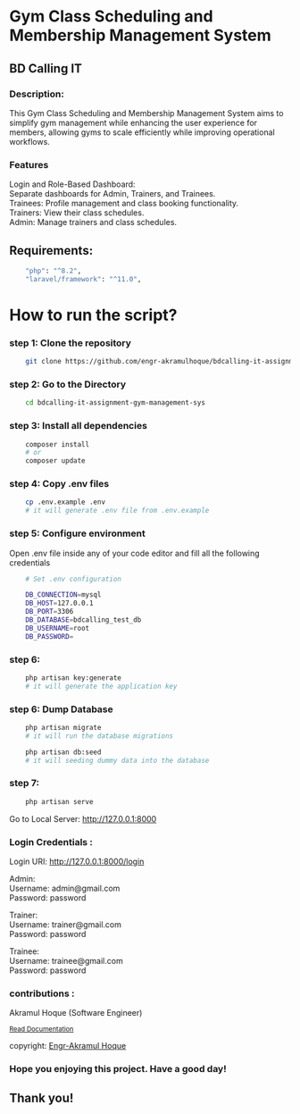 # Gym Class Scheduling and Membership Management System
## BD Calling IT


### Description:

<p>This Gym Class Scheduling and Membership Management System aims to simplify gym management while enhancing the user experience for members, allowing gyms to scale efficiently while improving operational workflows.</p>

### Features

<p>
Login and Role-Based Dashboard: <br>
Separate dashboards for Admin, Trainers, and Trainees.<br>
Trainees: Profile management and class booking functionality.<br>
Trainers: View their class schedules.<br>
Admin: Manage trainers and class schedules.
</p>

## Requirements:

```bash
    "php": "^8.2",
    "laravel/framework": "^11.0",
```

# How to run the script?

### step 1: Clone the repository

```bash
    git clone https://github.com/engr-akramulhoque/bdcalling-it-assignment-gym-management-sys.git
```

### step 2: Go to the Directory

```bash
    cd bdcalling-it-assignment-gym-management-sys
```

### step 3: Install all dependencies

```bash
    composer install
    # or
    composer update
```

### step 4: Copy .env files

```bash
    cp .env.example .env
    # it will generate .env file from .env.example
```

### step 5: Configure environment

<p>Open .env file inside any of your code editor and fill all the following credentials</p>

```bash
    # Set .env configuration

    DB_CONNECTION=mysql
    DB_HOST=127.0.0.1
    DB_PORT=3306
    DB_DATABASE=bdcalling_test_db
    DB_USERNAME=root
    DB_PASSWORD=
```

### step 6:

```bash
    php artisan key:generate
    # it will generate the application key
```

### step 6: Dump Database

```bash
    php artisan migrate
    # it will run the database migrations

    php artisan db:seed
    # it will seeding dummy data into the database
```

### step 7:

```bash
    php artisan serve
```
<p>Go to Local Server:
    <a href="http://127.0.0.1:8000" target="_blank">http://127.0.0.1:8000</a>
</p>

### Login Credentials :

<p>Login URI:
    <a href="http://127.0.0.1:8000/login" target="_blank">http://127.0.0.1:8000/login</a>
</p>

<p>
    Admin: <br>
    <span>Username: admin@gmail.com</span> <br>
    <span>Password: password</span>
</p>

<p>
    Trainer: <br>
    <span>Username: trainer@gmail.com</span> <br>
    <span>Password: password</span>
</p>

<p>
    Trainee: <br>
    <span>Username: trainee@gmail.com</span> <br>
    <span>Password: password</span>
</p>

### contributions :

<p>
    Akramul Hoque (Software Engineer)<br>
</p>

<small><a href="">Read Documentation</a></small>

<span>copyright: <a href="https://github.com/engr-akramulhoque">Engr-Akramul Hoque</a></span>

### Hope you enjoying this project. Have a good day!

## Thank you!
